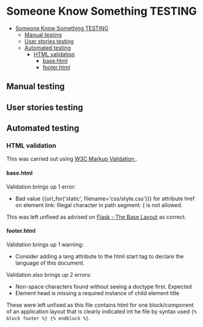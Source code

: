 # Someone Know Something TESTING

- [Someone Know Something TESTING](#someone-know-something-testing)
  - [Manual testing](#manual-testing)
  - [User stories testing](#user-stories-testing)
  - [Automated testing](#automated-testing)
    - [HTML validation](#html-validation)
      - [base.html](#basehtml)
      - [footer.html](#footerhtml)

## Manual testing

## User stories testing

## Automated testing

### HTML validation

This was carried out using [W3C Markup Validation ](https://validator.w3.org/).

#### base.html 

Validation brings up 1 error:

- Bad value {{url_for('static', filename='css/style.css')}} for attribute href on element link: Illegal character in path segment: { is not allowed.

This was left unfixed as advised on [Flask - The Base Layout](https://flask.palletsprojects.com/en/1.1.x/tutorial/templates/) as correct.

#### footer.html

Validation brings up 1 warning:

- Consider adding a lang attribute to the html start tag to declare the language of this document.

Validation also brings up 2 errors:

- Non-space characters found without seeing a doctype first. Expected <!DOCTYPE html>
- Element head is missing a required instance of child element title

These were left unfixed as this file contains html for one block/component of an application layout that is clearly indicated int he file by syntax used `{% block footer %} {% endblock %}`.


